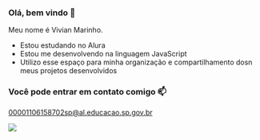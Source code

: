 ### Olá, bem vindo 💜

Meu nome é Vivian Marinho.

- Estou estudando no Alura
- Estou me desenvolvendo na linguagem JavaScript
- Utilizo esse espaço para minha organização e compartilhamento dosn meus projetos desenvolvidos


### Você pode entrar em contato comigo 📫

00001106158702sp@al.educacao.sp.gov.br

![](https://media.tenor.com/QwGAReYGONYAAAAi/petting-cat.gif)
